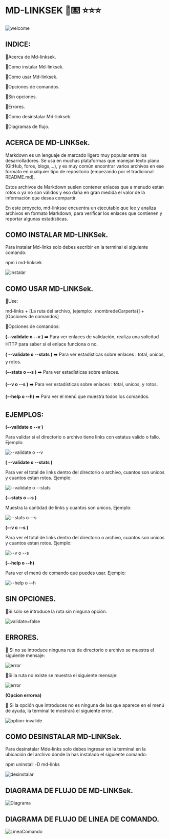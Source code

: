  # MD-LINKSEK  🔎⌨️ ⭐️⭐️⭐️
![welcome](https://raw.githubusercontent.com/ErikaDUARTEm/DEV001-md-links/main/img/Welcome.png)

## INDICE:

🔹Acerca de Md-linksek.

🔹Como instalar Md-linksek.

🔹Como usar Md-linksek.

🔹Opciones de comandos.

🔹Sin opciones.

🔹Errores.

🔹Como desinstalar Md-linksek.

🔹Diagramas de flujo.


## ACERCA DE MD-LINKSek.

Markdown es un lenguaje de marcado ligero muy popular entre los desarrolladores. Se usa en muchas plataformas que manejan texto plano (GitHub, foros, blogs,...), y es muy común encontrar varios archivos en ese formato en cualquier tipo de repositorio (empezando por el tradicional README.md).

Estos archivos de Markdown suelen contener enlaces que a menudo están rotos o ya no son válidos y eso daña en gran medida el valor de la información que desea compartir.

En este proyecto, md-linksse encuentra un ejecutable que lee y analiza archivos en formato Markdown, para verificar los enlaces que contienen y reportar algunas estadísticas.

## COMO INSTALAR MD-LINKSek.

Para instalar Md-links solo debes escribir en la terminal el siguiente comando:

npm i md-linksek


![instalar](https://raw.githubusercontent.com/ErikaDUARTEm/DEV001-md-links/main/img/comando%20para%20instalar%20md-links.png)

## COMO USAR MD-LINKSek.

🔹Use:

md-links + [La ruta del archivo, (ejemplo: ./nombredeCarperta)] + [Opciones de comandos]

🔹Opciones de comandos:

**(--validate o --v )** ➡️  Para ver enlaces de validación, realiza una solicitud HTTP para saber si el enlace funciona o no.

**( --validate o --stats )** ➡️  Para ver estadísticas  sobre enlaces : total, unicos, y  rotos.

**(--stats o --s )** ➡️ Para ver estadísticas  sobre enlaces.

**(--v  o  --s )** ➡️ Para ver estadísticas  sobre enlaces : total, unicos, y  rotos.

**(--help o --h)** ➡️ Para ver el menú que muestra todos los comandos.


## EJEMPLOS:


**(--validate o --v )**

Para validar si el directorio o archivo tiene links con estatus valido o fallo.
Ejemplo:

![--validate o --v](https://raw.githubusercontent.com/ErikaDUARTEm/DEV001-md-links/main/img/options%20--validate.png)


**( --validate o --stats )**

Para ver el total de links dentro del directorio o archivo, cuantos son unicos y cuantos estan rotos.
Ejemplo:

![--validate o --stats](https://raw.githubusercontent.com/ErikaDUARTEm/DEV001-md-links/main/img/validate%20y%20stats.png)


**(--stats o --s )** 

Muestra la cantidad de links y cuantos son unicos.
Ejemplo:

![--stats o --s](https://raw.githubusercontent.com/ErikaDUARTEm/DEV001-md-links/main/img/--stats.png)


**(--v  o  --s )** 

Para ver el total de links dentro del directorio o archivo, cuantos son unicos y cuantos estan rotos.
Ejemplo:

![--v  o  --s ](https://raw.githubusercontent.com/ErikaDUARTEm/DEV001-md-links/main/img/--v%20--s.png)


**(--help o --h)**

Para ver el menú de comando que puedes usar.
Ejemplo:

![--help o --h](https://raw.githubusercontent.com/ErikaDUARTEm/DEV001-md-links/main/img/--help.png)

## SIN OPCIONES.

🔹Si solo se introduce la ruta sin ninguna opción.

![validate=false](https://raw.githubusercontent.com/ErikaDUARTEm/DEV001-md-links/main/img/noOptions.png)


## ERRORES.

🔹 Si no se introduce ninguna ruta de directorio o archivo se muestra el  siguiente mensaje:

![error](https://raw.githubusercontent.com/ErikaDUARTEm/DEV001-md-links/main/img/error%20ingrese%20un%20path.png)

🔹Si la ruta no existe se muestra el siguiente mensaje:

![error](https://raw.githubusercontent.com/ErikaDUARTEm/DEV001-md-links/main/img/error%20el%20path%20no%20existe.png)


**(Opcion errorea)**

🔹 Si la opción que introduces no es ninguna de las que aparece en el menú de ayuda, la terminal te mostrará el siguiente error.

![option-invalide](https://raw.githubusercontent.com/ErikaDUARTEm/DEV001-md-links/main/img/error%20comando%20invalido.png)



## COMO DESINSTALAR MD-LINKSek.

Para desinstalar Mde-links solo  debes ingresar en la terminal en la ubicación del archivo donde la has instalado el siguiente comando:

npm uninstall -D md-links

![desinstalar](https://raw.githubusercontent.com/ErikaDUARTEm/DEV001-md-links/main/img/comando%20para%20desinstalar%20md-links.png)


## DIAGRAMA DE FLUJO DE MD-LINKSek.

![Diagrama](https://raw.githubusercontent.com/ErikaDUARTEm/DEV001-md-links/main/img/diagrama%20de%20flujo%20API.png)

## DIAGRAMA DE FLUJO DE LINEA DE COMANDO.

![LineaComando](https://raw.githubusercontent.com/ErikaDUARTEm/DEV001-md-links/main/img/Diagrama%20de%20flujo%20de%20cli.png)
